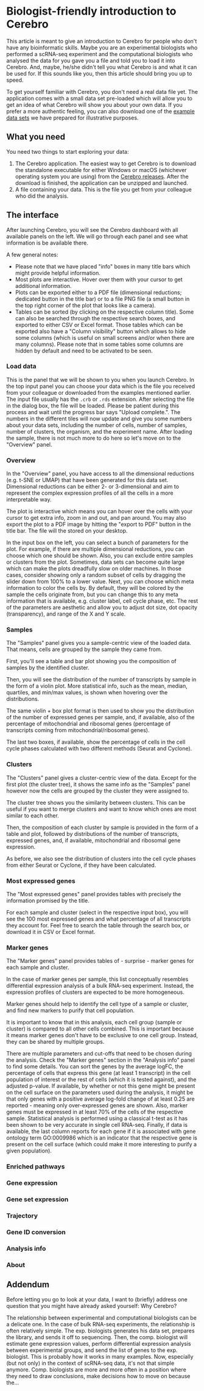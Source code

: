 # Biologist-friendly introduction to Cerebro

This article is meant to give an introduction to Cerebro for people who don't have any bioinformatic skills.
Maybe you are an experimental biologists who performed a scRNA-seq experiment and the computational biologists who analysed the data for you gave you a file and told you to load it into Cerebro.
And, maybe, he/she didn't tell you what Cerebro is and what it can be used for.
If this sounds like you, then this article should bring you up to speed.

To get yourself familiar with Cerebro, you don't need a real data file yet.
The application comes with a small data set pre-loaded which will allow you to get an idea of what Cerebro will show you about your own data.
If you prefer a more authentic feeling, you can also download one of the [example data sets](https://github.com/romanhaa/Cerebro/tree/master/examples) we have prepared for illustrative purposes.

## What you need

You need two things to start exploring your data:

1) The Cerebro application. The easiest way to get Cerebro is to download the standalone executable for either Windows or macOS (whichever operating system you are using) from the [Cerebro releases](https://github.com/romanhaa/Cerebro/releases). After the download is finished, the application can be unzipped and launched.
2) A file containing your data. This is the file you get from your colleague who did the analysis.

## The interface

After launching Cerebro, you will see the Cerebro dashboard with all available panels on the left.
We will go through each panel and see what information is be available there.

A few general notes:

* Please note that we have placed "info" boxes in many title bars which might provide helpful information.
* Most plots are interactive. Hover over them with your cursor to get additional information.
* Plots can be exported either to a PDF file (dimensional reductions; dedicated button in the title bar) or to a file PNG file (a small button in the top right corner of the plot that looks like a camera).
* Tables can be sorted (by clicking on the respective column title). Some can also be searched through the respective search boxes, and exported to either CSV or Excel format. Those tables which can be exported also have a "Column visibility" button which allows to hide some columns (which is useful on small screens and/or when there are many columns). Please note that in some tables some columns are hidden by default and need to be activated to be seen.

### Load data

This is the panel that we will be shown to you when you launch Cerebro.
In the top input panel you can choose your data which is the file you received from your colleague or downloaded from the examples mentioned earlier.
The input file usually has the `.crb` or `.rds` extension.
After selecting the file in the dialog box, the file will be loaded.
Please be patient during this process and wait until the progress bar says "Upload complete.".
The numbers in the different tiles will now update and give you some numbers about your data sets, including the number of cells, number of samples, number of clusters, the organism, and the experiment name.
After loading the sample, there is not much more to do here so let's move on to the "Overview" panel.

### Overview

In the "Overview" panel, you have access to all the dimensional reductions (e.g. t-SNE or UMAP) that have been generated for this data set.
Dimensional reductions can be either 2- or 3-dimensional and aim to represent the complex expression profiles of all the cells in a more interpretable way.

The plot is interactive which means you can hover over the cells with your cursor to get extra info, zoom in and out, and pan around.
You may also export the plot to a PDF image by hitting the "export to PDF" button in the title bar.
The file will the stored on your desktop.

In the input box on the left, you can select a bunch of parameters for the plot.
For example, if there are multiple dimensional reductions, you can choose which one should be shown.
Also, you can exclude entire samples or clusters from the plot.
Sometimes, data sets can become quite large which can make the plots dreadfully slow on older machines.
In those cases, consider showing only a random subset of cells by dragging the slider down from 100% to a lower value.
Next, you can choose which meta information to color the cells by.
By default, they will be colored by the sample the cells originate from, but you can change this to any meta information that is available, e.g. cluster label, cell cycle phase, etc.
The rest of the parameters are aesthetic and allow you to adjust dot size, dot opacity (transparency), and range of the X and Y scale.

### Samples

The "Samples" panel gives you a sample-centric view of the loaded data.
That means, cells are grouped by the sample they came from.

First, you'll see a table and bar plot showing you the composition of samples by the identified cluster.

Then, you will see the distribution of the number of transcripts by sample in the form of a violin plot.
More statistical info, such as the mean, median, quartiles, and min/max values, is shown when hovering over the distributions.

The same violin + box plot format is then used to show you the distribution of the number of expressed genes per sample, and, if available, also of the percentage of mitochondrial and ribosomal genes (percentage of transcripts coming from mitochondrial/ribosomal genes).

The last two boxes, if available, show the percentage of cells in the cell cycle phases calculated with two different methods (Seurat and Cyclone).

### Clusters

The "Clusters" panel gives a cluster-centric view of the data.
Except for the first plot (the cluster tree), it shows the same info as the "Samples" panel however now the cells are grouped by the cluster they were assigned to.

The cluster tree shows you the similarity between clusters.
This can be useful if you want to merge clusters and want to know which ones are most similar to each other.

Then, the composition of each cluster by sample is provided in the form of a table and plot, followed by distributions of the number of transcripts, expressed genes, and, if available, mitochondrial and ribosomal gene expression.

As before, we also see the distribution of clusters into the cell cycle phases from either Seurat or Cyclone, if they have been calculated.

### Most expressed genes

The "Most expressed genes" panel provides tables with precisely the information promised by the title.

For each sample and cluster (select in the respective input box), you will see the 100 most expressed genes and what percentage of all transcripts they account for.
Feel free to search the table through the search box, or download it in CSV or Excel format.

### Marker genes

The "Marker genes" panel provides tables of - surprise - marker genes for each sample and cluster.

In the case of marker genes per sample, this list conceptually resembles differential expression analysis of a bulk RNA-seq experiment.
Instead, the expression profiles of clusters are expected to be more homogeneous.

Marker genes should help to identify the cell type of a sample or cluster, and find new markers to purify that cell population.

It is important to know that in this analysis, each cell group (sample or cluster) is compared to all other cells combined.
This is important because it means marker genes don't have to be exclusive to one cell group.
Instead, they can be shared by multiple groups.

There are multiple parameters and cut-offs that need to be chosen during the analysis.
Check the "Marker genes" section in the "Analysis info" panel to find some details.
You can sort the genes by the average logFC, the percentage of cells that express this gene (at least 1 transcript) in the cell population of interest or the rest of cells (which it is tested against), and the adjusted p-value.
If available, by whether or not this gene might be present on the cell surface
 on the parameters used during the analysis, it might be that only genes with a positive average log-fold change of at least 0.25 are reported - meaning only over-expressed genes are shown. Also, marker genes must be expressed in at least 70% of the cells of the respective sample. Statistical analysis is performed using a classical t-test as it has been shown to be very accurate in single cell RNA-seq. Finally, if data is available, the last column reports for each gene if it is associated with gene ontology term GO:0009986 which is an indicator that the respective gene is present on the cell surface (which could make it more interesting to purify a given population).

### Enriched pathways

### Gene expression

### Gene set expression

### Trajectory

### Gene ID conversion

### Analysis info

### About

## Addendum

Before letting you go to look at your data, I want to (briefly) address one question that you might have already asked yourself: Why Cerebro?

The relationship between experimental and computational biologists can be a delicate one.
In the case of bulk RNA-seq experiments, the relationship is often relatively simple.
The exp. biologists generates his data set, prepares the library, and sends it off to sequencing.
Then, the comp. biologist will estimate gene expression values, perform differential expression analysis between experimental groups, and send the list of genes to the exp. biologist.
This is probably how it works in many examples.
Now, especially (but not only) in the context of scRNA-seq data, it's not that simple anymore.
Comp. biologists are more and more often in a position where they need to draw conclusions, make decisions how to move on because the...
